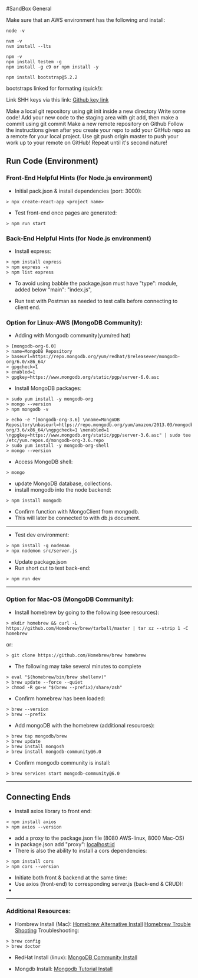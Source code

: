 #SandBox General

Make sure that an AWS environment has the following and install:

```
node -v

nvm -v
nvm install --lts

npm -v
npm install testem -g
npm install -g c9 or npm install -y

npm install bootstrap@5.2.2
```

bootstraps linked for formating (quick!):
<link rel="stylesheet" href="https://cdn.jsdelivr.net/npm/bootstrap@5.2.0/dist/css/bootstrap.min.css" integrity="sha384-gH2yIJqKdNHPEq0n4Mqa/HGKIhSkIHeL5AyhkYV8i59U5AR6csBvApHHNl/vI1Bx" crossorigin="anonymous">

Link SHH keys via this link:
[Github key link](https://gist.github.com/mgordanier/9ef5a570f0710cf53261c73dbca50882)

Make a local git repository using git init inside a new directory
Write some code!
Add your new code to the staging area with git add, then make a commit using git commit
Make a new remote repository on Github
Follow the instructions given after you create your repo to add your GitHub repo as a remote for your local project.
Use git push origin master to push your work up to your remote on GitHub!
Repeat until it's second nature!



## Run Code (Environment)
### Front-End Helpful Hints (for Node.js environment)


- Initial pack.json & install dependencies (port: 3000):
```
> npx create-react-app <project name>
```
- Test front-end once pages are generated:
```
> npm run start
```


### Back-End Helpful Hints (for Node.js environment)

- Install express:
```
> npm install express
> npm express -v
> npm list express
```
- To avoid using babble the package.json must have "type": module, added below "main": "index.js",

- Run test with Postman as needed to test calls before connecting to client end.

### Option for Linux-AWS (MongoDB Community):
- Adding with Mongodb community(yum/red hat)
```
> [mongodb-org-6.0]
> name=MongoDB Repository
> baseurl=https://repo.mongodb.org/yum/redhat/$releasever/mongodb-org/6.0/x86_64/
> gpgcheck=1
> enabled=1
> gpgkey=https://www.mongodb.org/static/pgp/server-6.0.asc
```
- Install MongoDB packages:
```
> sudo yum install -y mongodb-org
> mongo --version
> npm mongodb -v
```

```
> echo -e "[mongodb-org-3.6] \nname=MongoDB Repository\nbaseurl=https://repo.mongodb.org/yum/amazon/2013.03/mongodb-org/3.6/x86_64/\ngpgcheck=1 \nenabled=1 \ngpgkey=https://www.mongodb.org/static/pgp/server-3.6.asc" | sudo tee /etc/yum.repos.d/mongodb-org-3.6.repo
> sudo yum install -y mongodb-org-shell
> mongo --version
```

- Access MongoDB shell:
```
> mongo
```
- update MongoDB database, collections.
- install mongodb into the node backend:
```
> npm install mongodb
```
- Confirm function with MongoClient from mongodb.
- This will later be connected to with db.js document. 

--------------------------------------------------

- Test dev environment:
```
> npm install -g nodeman
> npx nodemon src/server.js
```
- Update package.json
- Run short cut to test back-end:
```
> npm run dev
```


--------------------------------------------------
### Option for Mac-OS (MongoDB Community):
- Install homebrew by going to the following (see resources):
 ```
> mkdir homebrew && curl -L https://github.com/Homebrew/brew/tarball/master | tar xz --strip 1 -C homebrew
```
or:
 ```
> git clone https://github.com/Homebrew/brew homebrew
```
- The following may take several minutes to complete

 ```
> eval "$(homebrew/bin/brew shellenv)"
> brew update --force --quiet
> chmod -R go-w "$(brew --prefix)/share/zsh"
```
- Confirm homebrew has been loaded:
```
> brew --version
> brew --prefix 
```
- Add mongoDB with the homebrew (additional resources):
```
> brew tap mongodb/brew
> brew update
> brew install mongosh
> brew install mongodb-community@6.0
```

- Confirm mongodb community is install: 
```
> brew services start mongodb-community@6.0
```


--------------------------------------------------
## Connecting Ends
- Install axios library to front end:
 ```
> npm install axios
> npm axios --version
```
- add a proxy to the package.json file (8080 AWS-linux, 8000 Mac-OS)
- in package.json add "proxy": <localhost:id>
- There is also the ability to install a cors dependencies:
 ```
> npm install cors
> npm cors --version
```
- Initiate both front & backend at the same time:
- Use axios (front-end) to corresponding server.js (back-end & CRUD):
- 

--------------------------------------------------
### Additional Resources:
- Hombrew Install (Mac):
[Homebrew Alternative Install](https://docs.brew.sh/Installation#alternative-installs)
[Homebrew Trouble Shooting](https://docs.brew.sh/Troubleshooting)
Troubleshooting:
```
> brew config
> brew doctor
```

- RedHat Install (linux):
[MongoDB Community Install](https://www.mongodb.com/docs/manual/tutorial/install-mongodb-on-red-hat/)

- Mongdb Install:
[Mongodb Tutorial Install](https://www.mongodb.com/docs/manual/tutorial/install-mongodb-on-os-x/)

